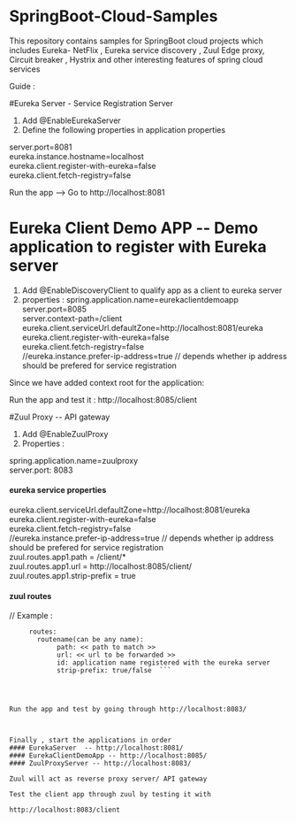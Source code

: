 # SpringBoot-Cloud-Samples
This repository contains samples for SpringBoot cloud projects which includes Eureka- NetFlix , Eureka service discovery , Zuul Edge proxy, Circuit breaker , Hystrix  and other interesting features of spring cloud services


Guide :

#Eureka Server - Service Registration Server 

1. Add @EnableEurekaServer 
2. Define the following properties in application properties 

server.port=8081  <br />
eureka.instance.hostname=localhost  <br />
eureka.client.register-with-eureka=false  <br />
eureka.client.fetch-registry=false  <br />

    

Run the app --> Go to http://localhost:8081 


# Eureka Client Demo APP -- Demo application to register with Eureka server 


1. Add @EnableDiscoveryClient to qualify app as a client to eureka server
2. properties : 
spring.application.name=eurekaclientdemoapp<br />
server.port=8085  <br />
server.context-path=/client   <br />
eureka.client.serviceUrl.defaultZone=http://localhost:8081/eureka <br/>
eureka.client.register-with-eureka=false  <br />
eureka.client.fetch-registry=false  <br />
//eureka.instance.prefer-ip-address=true // depends whether ip address should be prefered for service registration<br /> 
    

Since we have added context root for the application: 

Run the app and test it : http://localhost:8085/client 


#Zuul Proxy -- API gateway


1. Add @EnableZuulProxy 
2. Properties : 

spring.application.name=zuulproxy<br />
server.port: 8083<br />

#### eureka service properties 
eureka.client.serviceUrl.defaultZone=http://localhost:8081/eureka <br/>
eureka.client.register-with-eureka=false  <br />
eureka.client.fetch-registry=false  <br />
//eureka.instance.prefer-ip-address=true // depends whether ip address should be prefered for service registration<br /> 
zuul.routes.app1.path = /client/* <br/>
zuul.routes.app1.url = http://localhost:8085/client/ <br/>
zuul.routes.app1.strip-prefix = true
  
#### zuul routes 
// Example :<br />

  ```zuul:
       routes:
         routename(can be any name):
              path: << path to match >>
              url: << url to be forwarded >>
              id: application name registered with the eureka server
              strip-prefix: true/false  ```


      
 
 Run the app and test by going through http://localhost:8083/ 
 
 
 
 Finally , start the applications in order 
#### EurekaServer  -- http://localhost:8081/
#### EurekaClientDemoApp -- http://localhost:8085/
#### ZuulProxyServer -- http://localhost:8083/

Zuul will act as reverse proxy server/ API gateway 

Test the client app through zuul by testing it with

http://localhost:8083/client

